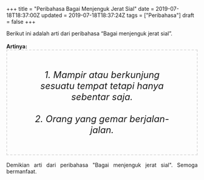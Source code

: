+++
title = "Peribahasa Bagai Menjenguk Jerat Sial"
date = 2019-07-18T18:37:00Z
updated = 2019-07-18T18:37:24Z
tags = ["Peribahasa"]
draft = false
+++

<div dir="ltr" style="text-align: left;" trbidi="on"><div style="text-align: justify;">Berikut ini adalah arti dari peribahasa “Bagai menjenguk jerat sial”.</div><br /><div style="text-align: justify;"><b>Artinya:</b></div><div style="border: 2px dashed #ddd; font-size: 24px; height: auto; margin: 0 auto; padding: 50px; text-align: center; width: auto;"><i>1. Mampir atau berkunjung sesuatu tempat tetapi hanya sebentar saja.<br /><br />2. Orang yang gemar berjalan-jalan.</i></div><div style="text-align: justify;"><br /></div><div style="text-align: justify;">Demikian arti dari peribahasa "Bagai menjenguk jerat sial". Semoga bermanfaat.</div></div>
